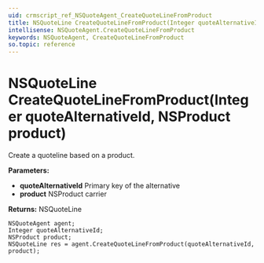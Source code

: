 ```yaml
---
uid: crmscript_ref_NSQuoteAgent_CreateQuoteLineFromProduct
title: NSQuoteLine CreateQuoteLineFromProduct(Integer quoteAlternativeId, NSProduct product)
intellisense: NSQuoteAgent.CreateQuoteLineFromProduct
keywords: NSQuoteAgent, CreateQuoteLineFromProduct
so.topic: reference
---
```


# NSQuoteLine CreateQuoteLineFromProduct(Integer quoteAlternativeId, NSProduct product)

Create a quoteline based on a product.

**Parameters:**
 - **quoteAlternativeId** Primary key of the alternative
 - **product** NSProduct carrier

**Returns:** NSQuoteLine

```crmscript
NSQuoteAgent agent;
Integer quoteAlternativeId;
NSProduct product;
NSQuoteLine res = agent.CreateQuoteLineFromProduct(quoteAlternativeId, product);
```


